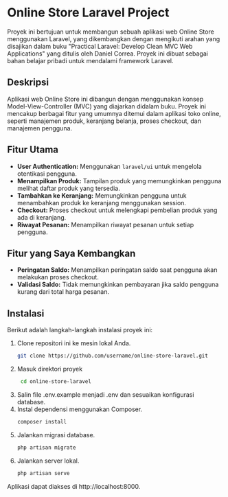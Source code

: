 # Online Store Laravel Project

Proyek ini bertujuan untuk membangun sebuah aplikasi web Online Store menggunakan Laravel, yang dikembangkan dengan mengikuti arahan yang disajikan dalam buku "Practical Laravel: Develop Clean MVC Web Applications" yang ditulis oleh Daniel Correa. Proyek ini dibuat sebagai bahan belajar pribadi untuk mendalami framework Laravel.

## Deskripsi

Aplikasi web Online Store ini dibangun dengan menggunakan konsep Model-View-Controller (MVC) yang diajarkan didalam buku. Proyek ini mencakup berbagai fitur yang umumnya ditemui dalam aplikasi toko online, seperti manajemen produk, keranjang belanja, proses checkout, dan manajemen pengguna.

## Fitur Utama

- **User Authentication:** Menggunakan `laravel/ui` untuk mengelola otentikasi pengguna.
- **Menampilkan Produk:** Tampilan produk yang memungkinkan pengguna melihat daftar produk yang tersedia.
- **Tambahkan ke Keranjang:** Memungkinkan pengguna untuk menambahkan produk ke keranjang menggunakan session.
- **Checkout:** Proses checkout untuk melengkapi pembelian produk yang ada di keranjang.
- **Riwayat Pesanan:** Menampilkan riwayat pesanan untuk setiap pengguna.

## Fitur yang Saya Kembangkan

- **Peringatan Saldo:** Menampilkan peringatan saldo saat pengguna akan melakukan proses checkout.
- **Validasi Saldo:** Tidak memungkinkan pembayaran jika saldo pengguna kurang dari total harga pesanan.


## Instalasi

Berikut adalah langkah-langkah instalasi proyek ini:

1. Clone repositori ini ke mesin lokal Anda.
   ```bash
   git clone https://github.com/username/online-store-laravel.git
2. Masuk direktori proyek
   ```bash
    cd online-store-laravel
3. Salin file .env.example menjadi .env dan sesuaikan konfigurasi database.
4. Instal dependensi menggunakan Composer.
    ```bash
    composer install
5. Jalankan migrasi database.
    ```bash
    php artisan migrate
6. Jalankan server lokal.
    ```bash
    php artisan serve
Aplikasi dapat diakses di http://localhost:8000.
